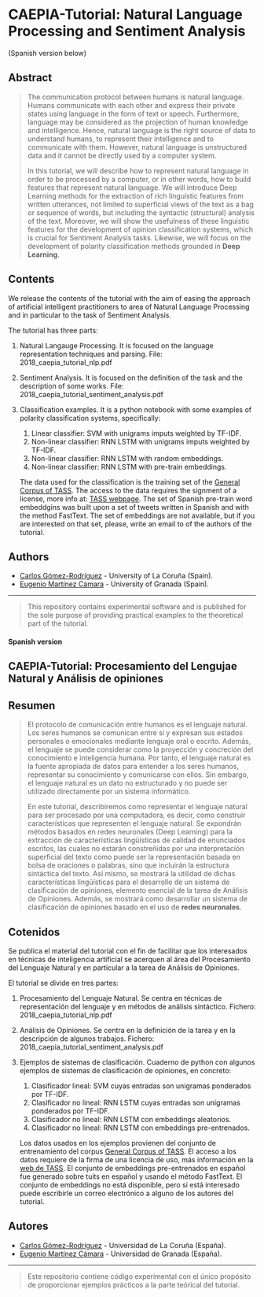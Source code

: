 # CAEPIA-Tutorial: Natural Language Processing and Sentiment Analysis

(Spanish version below)

## Abstract

> The communication protocol between humans is natural language. Humans communicate with each other and express their private states using language in the form of text or speech. Furthermore, language may be considered as the projection of human knowledge and intelligence. Hence, natural language is the right source of data to understand humans, to represent their intelligence and to communicate with them. However, natural language is unstructured data and it cannot be directly used by a computer system.
>
> In this tutorial, we will describe how to represent natural language in order to be processed by a computer, or in other words, how to build features that represent natural language. We will introduce Deep Learning methods for the extraction of rich linguistic features from written utterances, not limited to superficial views of the text as a bag or sequence of words, but including the syntactic (structural) analysis of the text. Moreover, we will show the usefulness of these linguistic features for the development of opinion classification systems, which is crucial for Sentiment Analysis tasks. Likewise, we will focus on the development of polarity classification methods grounded in **Deep Learning**.

## Contents

We release the contents of the tutorial with the aim of easing the approach of artificial intelligent practitioners to area of Natural Language Processing and in particular to the task of Sentiment Analysis.

The tutorial has three parts:

1. Natural Langauge Processing. It is focused on the language representation techniques and parsing.
  File: 2018_caepia_tutorial_nlp.pdf

2. Sentiment Analysis. It is focused on the definition of the task and the description of some works.
  File: 2018_caepia_tutorial_sentiment_analysis.pdf

3. Classification examples. It is a python notebook with some examples of polarity classification systems, specifically:
   1. Linear classifier: SVM  with unigrams imputs weighted by TF-IDF.
   2. Non-linear classifier: RNN LSTM with unigrams imputs weighted by TF-IDF.
   3. Non-linear classifier: RNN LSTM with random embeddings.
   4. Non-linear classifier: RNN LSTM with pre-train embeddings.

   The data used for the classification is the training set of the [General Corpus of TASS](http://www.sepln.org/workshops/tass/). The access to the data requires the signment of a license, more info at: [TASS webpage](http://www.sepln.org/workshops/tass/).
   The set of Spanish pre-train word embeddgins was built upon a set of tweets written in Spanish and with the method FastText. The set of embeddings are not available, but if you are interested on that set, please, write an email to of the authors of the tutorial.

## Authors

* [Carlos Gómez-Rodríguez](http://www.grupolys.org/~cgomezr/) - University of La Coruña (Spain).
* [Eugenio Martínez Cámara](http://decsai.ugr.es/index.php?p=miembros&id=19952) - University of Granada (Spain).

------


>This repository contains experimental software and is published for the sole purpose of providing practical examples to the theoretical part of the tutorial.


#### Spanish version
## CAEPIA-Tutorial: Procesamiento del Lengujae Natural y Análisis de opiniones


## Resumen

> El protocolo de comunicación entre humanos es el lenguaje natural. Los seres humanos se comunican entre sí y expresan sus estados personales o emocionales mediante lenguaje oral o escrito. Además, el lenguaje se puede considerar como la proyección y concreción del conocimiento e inteligencia humana. Por tanto, el lenguaje natural es la fuente apropiada de datos para entender a los seres humanos, representar su conocimiento y comunicarse con ellos. Sin embargo, el lenguaje natural es un dato no estructurado y no puede ser utilizado directamente por un sistema informático.
> 
> En este tutorial, describiremos como representar el lenguaje natural para ser procesado por una computadora, es decir, como construir características que representen el lenguaje natural. Se expondrán métodos basados en redes neuronales (Deep Learning) para la extracción de características lingüísticas de calidad de enunciados escritos, las cuales no estarán constreñidas por una interpretación superficial del texto como puede ser la representación basada en bolsa de oraciones o palabras, sino que incluirán la estructura sintáctica del texto. Así mismo, se mostrará la utilidad de dichas características lingüísticas para el desarrollo de un sistema de clasificación de opiniones, elemento esencial de la tarea de Análisis de Opiniones. Además, se mostrará como desarrollar un sistema de clasificación de opiniones basado en el uso de **redes neuronales**.


## Cotenidos

Se publica el material del tutorial con el fin de facilitar que los interesados en técnicas de inteligencia artificial se acerquen al área del Procesamiento del Lenguaje Natural y en particular a la tarea de Análisis de Opiniones.

El tutorial se divide en tres partes:

1. Procesamiento del Lenguaje Natural. Se centra en técnicas de representación del lenguaje y en métodos de análisis sintáctico.
Fichero: 2018_caepia_tutorial_nlp.pdf
2. Análisis de Opiniones. Se centra en la definición de la tarea y en la descripción de algunos trabajos.
Fichero: 2018_caepia_tutorial_sentiment_analysis.pdf
3. Ejemplos de sistemas de clasificación. Cuaderno de python con algunos ejemplos de sistemas de clasificación de opiniones, en concreto:
   1. Clasificador lineal: SVM cuyas entradas son unigramas ponderados por TF-IDF.
   2. Clasificador no lineal: RNN LSTM cuyas entradas son unigramas ponderados por TF-IDF.
   3. Clasificador no lineal: RNN LSTM con embeddings aleatorios.
   4. Clasificador no lineal: RNN LSTM con embeddings pre-entrenados.

   Los datos usados en los ejemplos provienen del conjunto de entrenamiento del corpus [General Corpus of TASS](http://www.sepln.org/workshops/tass/). El acceso a los datos requiere de la firma de una licencia de uso, más información en la [web de TASS](http://www.sepln.org/workshops/tass/).
   El conjunto de embeddings pre-entrenados en español fue generado sobre tuits en español y usando el método FastText. El conjunto de embeddings no está disponible, pero si está interesado puede escribirle un correo electrónico a alguno de los autores del tutorial.
   
## Autores

* [Carlos Gómez-Rodríguez](http://www.grupolys.org/~cgomezr/) - Universidad de La Coruña (España).
* [Eugenio Martínez Cámara](http://decsai.ugr.es/index.php?p=miembros&id=19952) - Universidad de Granada (España).

------


>Este repositorio contiene código experimental con el único propósito de proporcionar ejemplos prácticos a la parte teórical del tutorial.
